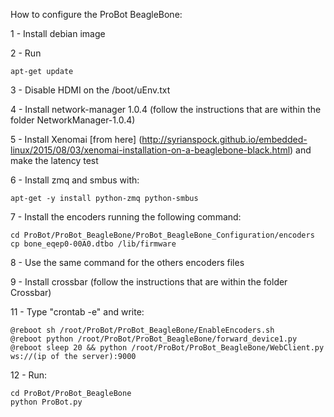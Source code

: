 How to configure the ProBot BeagleBone:

1 - Install debian image

2 - Run 
	
	apt-get update

3 - Disable HDMI on the /boot/uEnv.txt

4 - Install network-manager 1.0.4 (follow the instructions that are within the folder NetworkManager-1.0.4)

5 - Install Xenomai [from here] (http://syrianspock.github.io/embedded-linux/2015/08/03/xenomai-installation-on-a-beaglebone-black.html) and make the latency test

    

6 - Install zmq and smbus with:
    
    apt-get -y install python-zmq python-smbus

7 - Install the encoders running the following command: 

	cd ProBot/ProBot_BeagleBone/ProBot_BeagleBone_Configuration/encoders
	cp bone_eqep0-00A0.dtbo /lib/firmware

8 - Use the same command for the others encoders files

9 - Install crossbar (follow the instructions that are within the folder Crossbar)

11 - Type "crontab -e" and write:

	@reboot sh /root/ProBot/ProBot_BeagleBone/EnableEncoders.sh
	@reboot python /root/ProBot/ProBot_BeagleBone/forward_device1.py
	@reboot sleep 20 && python /root/ProBot/ProBot_BeagleBone/WebClient.py ws://(ip of the server):9000
	
12 - Run:

	cd ProBot/ProBot_BeagleBone
	python ProBot.py
